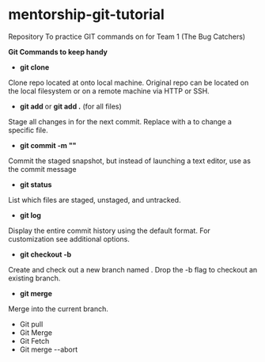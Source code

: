 # mentorship-git-tutorial
Repository To practice GIT commands on for Team 1 (The Bug Catchers)

**Git Commands to keep handy**

- **git clone <repo>**

Clone repo located at <repo> onto local machine. Original repo can be
located on the local filesystem or on a remote machine via HTTP or SSH.

- **git add <directory>** or **git add .** (for all files)

Stage all changes in <directory> for the next commit.
Replace <directory> with a <file> to change a specific file.


- **git commit -m "<message>"**

Commit the staged snapshot, but instead of launching
a text editor, use <message> as the commit message

- **git status** 

List which files are staged, unstaged, and untracked.

- **git log**

Display the entire commit history using the default format.
For customization see additional options.


- **git checkout -b<branch>**

Create and check out a new branch named <branch>.
Drop the -b flag to checkout an existing branch.

- **git merge <branch>**


Merge <branch> into the current branch.

- Git pull
- Git Merge
- Git Fetch
- Git merge --abort
